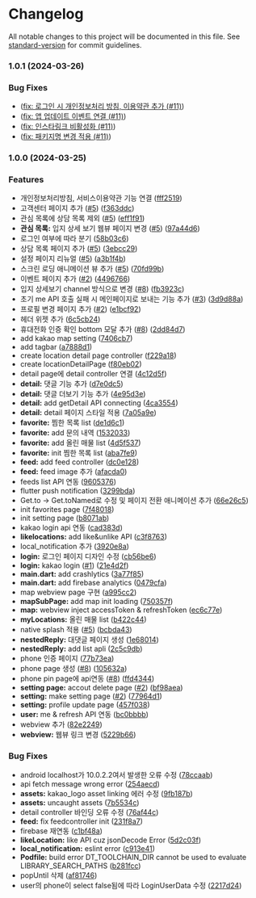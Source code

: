 # Changelog

All notable changes to this project will be documented in this file. See [standard-version](https://github.com/conventional-changelog/standard-version) for commit guidelines.

### 1.0.1 (2024-03-26)

### Bug Fixes

- ([fix: 로그인 시 개인정보처리 방침, 이용약관 추가 (#11)](dc6d210bbbe1609716f4680c6fd355aaf8e45a07))
- ([fix: 앱 업데이트 이벤트 연결 (#11)](6d3be18947b6a98e4bccbc3cc603e28682029e1e))
- ([fix: 인스타링크 비활성화 (#11)](785cc8573affeb5fe8994636158a2965c3988cdb))
- ([fix: 패키지명 변경 적용 (#11)](c22cb6fc904003cc4135cd739351ff50451abc67))

### 1.0.0 (2024-03-25)

### Features

- 개인정보처리방침, 서비스이용약관 기능 연결 ([fff2519](https://github.com/in-ch/medipot_app/commit/fff2519d6a531702296249c3e14a9b63390364f7))
- 고객센터 페이지 추가 ([#5](https://github.com/in-ch/medipot_app/issues/5)) ([f363ddc](https://github.com/in-ch/medipot_app/commit/f363ddcee6329c527d93f82cb73e9a625f0217d6))
- 관심 목록에 상담 목록 제외 ([#5](https://github.com/in-ch/medipot_app/issues/5)) ([eff1f91](https://github.com/in-ch/medipot_app/commit/eff1f9150e8c5fe5ef611dec2af7e095cfaba2fe))
- **관심 목록:** 입지 상세 보기 웹뷰 페이지 변경 ([#5](https://github.com/in-ch/medipot_app/issues/5)) ([97a44d6](https://github.com/in-ch/medipot_app/commit/97a44d62604c944cd391870e3c234e1ca724fea0))
- 로그인 여부에 따라 분기 ([58b03c6](https://github.com/in-ch/medipot_app/commit/58b03c6364ce70362f5e8eff91aa62c4aa43bc64))
- 상담 목록 페이지 추가 ([#5](https://github.com/in-ch/medipot_app/issues/5)) ([3ebcc29](https://github.com/in-ch/medipot_app/commit/3ebcc29166ceda2b133cdd03d07c0cb76ad97f97))
- 설정 페이지 리뉴얼 ([#5](https://github.com/in-ch/medipot_app/issues/5)) ([a3b1f4b](https://github.com/in-ch/medipot_app/commit/a3b1f4b871677a34ca415c4dd31fbac2fb10910c))
- 스크린 로딩 애니메이션 뷰 추가 ([#5](https://github.com/in-ch/medipot_app/issues/5)) ([70fd99b](https://github.com/in-ch/medipot_app/commit/70fd99b3c2e686ce99d6843e5010d871899254f9))
- 이벤트 페이지 추가 ([#2](https://github.com/in-ch/medipot_app/issues/2)) ([4496766](https://github.com/in-ch/medipot_app/commit/4496766d16269f6edbcdbb73317d790183201d68))
- 입지 상세보기 channel 방식으로 변경 ([#8](https://github.com/in-ch/medipot_app/issues/8)) ([fb3923c](https://github.com/in-ch/medipot_app/commit/fb3923cb96718668eaef71999e26d6ee123560c1))
- 초기 me API 호출 실패 시 메인페이지로 보내는 기능 추가 ([#3](https://github.com/in-ch/medipot_app/issues/3)) ([3d9d88a](https://github.com/in-ch/medipot_app/commit/3d9d88aa3b88ff8afab0558628e87640b38e714e))
- 프로필 변경 페이지 추가 ([#2](https://github.com/in-ch/medipot_app/issues/2)) ([e1bcf92](https://github.com/in-ch/medipot_app/commit/e1bcf927ac9dac69e921684a598e940903272594))
- 헤더 위젯 추가 ([6c5cb24](https://github.com/in-ch/medipot_app/commit/6c5cb24afad047463f60f22a31a4192c52f6471e))
- 휴대전화 인증 확인 bottom 모달 추가 ([#8](https://github.com/in-ch/medipot_app/issues/8)) ([2dd84d7](https://github.com/in-ch/medipot_app/commit/2dd84d72a27837cba76a7d62af74ce698a77dffa))
- add kakao map setting ([7406cb7](https://github.com/in-ch/medipot_app/commit/7406cb7193e5db1acef1ad81ddf389d7ca659ab2))
- add tagbar ([a7888d1](https://github.com/in-ch/medipot_app/commit/a7888d18f22a923f540a2f7986bc630567f4b4dd))
- create location detail page controller ([f229a18](https://github.com/in-ch/medipot_app/commit/f229a1844e7a5790f5975db158a9ad428d2d5ef6))
- create locationDetailPage ([f80eb02](https://github.com/in-ch/medipot_app/commit/f80eb020ab0465c5735411210a406d2097068f3d))
- detail page에 detail controller 연결 ([4c12d5f](https://github.com/in-ch/medipot_app/commit/4c12d5feb0c91e876693e2a190a864ba551e6e22))
- **detail:** 댓글 기능 추가 ([d7e0dc5](https://github.com/in-ch/medipot_app/commit/d7e0dc5104f169ed71b976d2f678b922dce90138))
- **detail:** 댓글 더보기 기능 추가 ([4e95d3e](https://github.com/in-ch/medipot_app/commit/4e95d3e53cee869ad3bdc1bbf5d134ac3aa14b81))
- **detail:** add getDetail API connecting ([4ca3554](https://github.com/in-ch/medipot_app/commit/4ca355400d43c101ee149225bc5c6459720e11b1))
- **detail:** detail 페이지 스타일 적용 ([7a05a9e](https://github.com/in-ch/medipot_app/commit/7a05a9ed3fabe783511a37563e2ade04c942f2e5))
- **favorite:** 찜한 목록 list ([de1d6c1](https://github.com/in-ch/medipot_app/commit/de1d6c1f30ab2b64ca2d592dee877408db94ab1f))
- **favorite:** add 문의 내역 ([1532033](https://github.com/in-ch/medipot_app/commit/1532033377ec2638e7405c2fae1b5e86797e467e))
- **favorite:** add 올린 매물 list ([4d5f537](https://github.com/in-ch/medipot_app/commit/4d5f537a0fae551d29cad1bc917ada1a6934b0b6))
- **favorite:** init 찜한 목록 list ([aba7fe9](https://github.com/in-ch/medipot_app/commit/aba7fe934924830ef309f2b2b686daf47496ff2a))
- **feed:** add feed controller ([dc0e128](https://github.com/in-ch/medipot_app/commit/dc0e128333446cdb5c8554af6bda3f6144e88f8c))
- **feed:** feed image 추가 ([afacda0](https://github.com/in-ch/medipot_app/commit/afacda047e10ce880018e0c31b91bdbf4d3cdd55))
- feeds list API 연동 ([9605376](https://github.com/in-ch/medipot_app/commit/9605376ae04cf6cb615f8b2e4a33d1fed5950b7d))
- flutter push notification ([3299bda](https://github.com/in-ch/medipot_app/commit/3299bda1436a711d0b3cbed2b2dcb2984557ca3d))
- Get.to -> Get.toNamed로 수정 및 페이지 전환 애니메이션 추가 ([66e26c5](https://github.com/in-ch/medipot_app/commit/66e26c5c4991d48ffc8101c440db5a63002c43b8))
- init favorites page ([7f48018](https://github.com/in-ch/medipot_app/commit/7f480180d66528b642dc1c9862d2bc07db0d0f07))
- init setting page ([b8071ab](https://github.com/in-ch/medipot_app/commit/b8071abfcddccf9434f7cb8bb6d43b9720d27849))
- kakao login api 연동 ([cad383d](https://github.com/in-ch/medipot_app/commit/cad383d073af986ce8428e948f15c5d2a0b5f6cc))
- **likelocations:** add like&unlike API ([c3f8763](https://github.com/in-ch/medipot_app/commit/c3f8763271b3f9557fb2d41414cc08c6156af2d9))
- local_notification 추가 ([3920e8a](https://github.com/in-ch/medipot_app/commit/3920e8aa9f19dcb1997ff19376aeafc89a9f1b77))
- **login:** 로그인 페이지 디자인 수정 ([cb56be6](https://github.com/in-ch/medipot_app/commit/cb56be60353e1bedb21e591129a97cf18904b4a9))
- **login:** kakao login ([#1](https://github.com/in-ch/medipot_app/issues/1)) ([21e4d2f](https://github.com/in-ch/medipot_app/commit/21e4d2f90e66f83ebcc2f2d4b9f829d68926193d))
- **main.dart:** add crashlytics ([3a77f85](https://github.com/in-ch/medipot_app/commit/3a77f8547290ad7dee40f981048e25482a715c15))
- **main.dart:** add firebase analytics ([0479cfa](https://github.com/in-ch/medipot_app/commit/0479cfae0c2089af76348ac8094a84a07072bc48))
- map webview page 구현 ([a995cc2](https://github.com/in-ch/medipot_app/commit/a995cc296ad81195503014c1a54d65b1ff0de470))
- **mapSubPage:** add map init loading ([750357f](https://github.com/in-ch/medipot_app/commit/750357fefadaef48f05eeda22ca833ac7563a652))
- **map:** webview inject accessToken & refreshToken ([ec6c77e](https://github.com/in-ch/medipot_app/commit/ec6c77e7a8276438e6446fb27d9e5b2b56b83a9e))
- **myLocations:** 올린 매물 list ([b422c44](https://github.com/in-ch/medipot_app/commit/b422c4465bec895720ee2462f435f016c6272a59))
- native splash 적용 ([#5](https://github.com/in-ch/medipot_app/issues/5)) ([bcbda43](https://github.com/in-ch/medipot_app/commit/bcbda43d04e4c80ab4d9492c18836fe4af23abf1))
- **nestedReply:** 대댓글 페이지 생성 ([1e68014](https://github.com/in-ch/medipot_app/commit/1e68014582424dde640e21a091a8dd6a32926a65))
- **nestedReply:** add list apli ([2c5c9db](https://github.com/in-ch/medipot_app/commit/2c5c9dbf94b381717c97f7ab82fe7217323e2695))
- phone 인증 페이지 ([77b73ea](https://github.com/in-ch/medipot_app/commit/77b73ea8c6efce08fb8bbbcb5639fb1ab0d4a935))
- phone page 생성 ([#8](https://github.com/in-ch/medipot_app/issues/8)) ([105632a](https://github.com/in-ch/medipot_app/commit/105632a97678748d7bea334a12d3c6ee32d5a537))
- phone pin page에 api연동 ([#8](https://github.com/in-ch/medipot_app/issues/8)) ([ffd4344](https://github.com/in-ch/medipot_app/commit/ffd434423b2475c1806563cbcccab82bd91287db))
- **setting page:** accout delete page ([#2](https://github.com/in-ch/medipot_app/issues/2)) ([bf98aea](https://github.com/in-ch/medipot_app/commit/bf98aeacb1c6b90ad84de19e487cc24798325711))
- **setting:** make setting page ([#2](https://github.com/in-ch/medipot_app/issues/2)) ([77964d1](https://github.com/in-ch/medipot_app/commit/77964d18869b3c5ee5f9fda9793f3f0c2f3f7b81))
- **setting:** profile update page ([457f038](https://github.com/in-ch/medipot_app/commit/457f0385a31e1adbd0b9b284dbb09d3ed619dcf3))
- **user:** me & refresh API 연동 ([bc0bbbb](https://github.com/in-ch/medipot_app/commit/bc0bbbb9182d0ddad91691f4d7c56c94e7d197d3))
- webview 추가 ([82e2249](https://github.com/in-ch/medipot_app/commit/82e22494a70f06ab543b379d04a5ef316b7d85e8))
- **webview:** 웹뷰 링크 변경 ([5229b66](https://github.com/in-ch/medipot_app/commit/5229b666bde9c470617130ec9b46c34e01adaff4))

### Bug Fixes

- android localhost가 10.0.2.2여서 발생한 오류 수정 ([78ccaab](https://github.com/in-ch/medipot_app/commit/78ccaab8962c5f06c252b81e1e694f66431a4aa8))
- api fetch message wrong error ([254aecd](https://github.com/in-ch/medipot_app/commit/254aecd62f5db6224b1d389186499e9d88475a61))
- **assets:** kakao_logo asset linking 에러 수정 ([9fb187b](https://github.com/in-ch/medipot_app/commit/9fb187be211b81ad34176d8e47f0074fca27aab8))
- **assets:** uncaught assets ([7b5534c](https://github.com/in-ch/medipot_app/commit/7b5534c05b3bcd8d878a58078dedde375c865ca2))
- detail controller 바인딩 오류 수정 ([76af44c](https://github.com/in-ch/medipot_app/commit/76af44c2492a425d79ccbaf5e3d27c23bbe7e865))
- **feed:** fix feedcontroller init ([231f8a7](https://github.com/in-ch/medipot_app/commit/231f8a77488fa7ba6e1d9c06871d584d10c962da))
- firebase 재연동 ([c1bf48a](https://github.com/in-ch/medipot_app/commit/c1bf48abfd637cbb2f3a0fc66efff7cf9eb9fe2e))
- **likeLocation:** like API cuz jsonDecode Error ([5d2c03f](https://github.com/in-ch/medipot_app/commit/5d2c03f9d62c25c06692ff7f69493b22525c8a9d))
- **local_notification:** eslint error ([c913e41](https://github.com/in-ch/medipot_app/commit/c913e416a12b44aecf9a84ff93cfa30bde0dc851))
- **Podfile:** build error DT_TOOLCHAIN_DIR cannot be used to evaluate LIBRARY_SEARCH_PATHS ([b281fcc](https://github.com/in-ch/medipot_app/commit/b281fcc4c7ec01c81e6e4c073f9095c546752e53))
- popUntil 삭제 ([af81746](https://github.com/in-ch/medipot_app/commit/af81746a50a4f4893a198877c6592e2fc82c7dfb))
- user의 phone이 select false됨에 따라 LoginUserData 수정 ([2217d24](https://github.com/in-ch/medipot_app/commit/2217d24da75ea34b84d7fd6ba3ff76a138e2cd0d))
